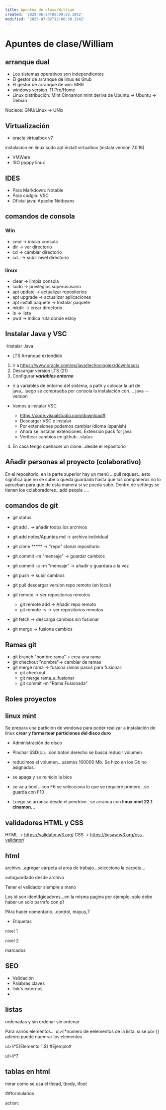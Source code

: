 ```yaml
---
title: Apuntes de clase/William
created: '2025-06-24T08:39:55.185Z'
modified: '2025-07-02T12:00:38.324Z'
---
```


# Apuntes de clase/William

## arranque dual
- Los sistemas operativos son independientes
- El gestor de arranque de linux es Grub
- El gestor de arranque de win: MBR
- windows version. 11 Pro/Home
- Linux distribución: Mint Cinnamon
mint deriva de Ubuntu
-> Ubuntu -> Debian

Nucleos: GNU/Linux -> UNix


## Virtualización

- oracle virtualbox v7

instalacion en linux
sudo apt install virtualbox (instala version 7.0.16)

- VMWare
- ISO puppy linux

## IDES
- Para Markdown: Notable
- Para códgio: VSC
- Oficial java: Apache Netbeans

## comandos de consola

### Win
- cmd -> iniciar consola
- dir -> ver directorio
- cd -> cambiar directorio
- cd.. -> subir nivel directorio
### linux
- clear -> limpia consola
- sudo -> privilegios superususario
- apt update -> actualizar repositorios
- apt upgrade -> actualizar aplicaciones
- apt install paquete -> Instalar paquete
- mkdir -> crear directorio
- ls -> lista
- pwd -> indica ruta donde estoy 


## Instalar Java y VSC
-Instalar Java

- LTS Arranque extendido

1. Ir a https://www.oracle.com/es/java/technologies/downloads/
2. Descargar version LTS (21)
3. Configurar ***variables entorno***
  - Ir a variables de entorno del sistema, a path y colocar la url de java...luego se comprueba por consola la instalación con....
  java --version

  - Vamos a instalar VSC

    - https://code.visualstudio.com/download#
    - Descargar VSC e instalar
    - Por extensiones podemos cambiar idioma (spanish)
    - Ahora se instalan extensiones: Extension pack for java
    - Verificar cambios en github...status
4. En casa tengo quehacer un clone...desde el repositorio


  ## Añadir personas al proyecto (colaborativo)

  En el repositorio, en la parte superior hay un menú ...pull request...esto significa que no se sube o queda guardado hasta que los compañeros no lo aprueban para que de esta manera si se pueda subir. Dentro de settings se tienen los colaboradores...add people
  ....

  ## comandos de git

- git status
- git add . -> añadir todos los archivos
- git add notes/Apuntes.md -> archivo individual
- git clone ***** -> "repo" clonar repositorio
- git commit -m "mensaje"  -> guardar cambios
- git commit -a -m "mensaje" -> añadir y guardara a la vez
- git push -> subir cambios
- git pull descargar version repo remoto (en local)

- git remote -> ver repositorios remotos
  - git remote add -> Añadir repo remoto
  - git remote -v -> ver repositorios remotos

- git fetch -> descarga cambios sin fusionar
- git merge -> fusiona cambios

## Ramas git

- git branch "nombre rama"-> crea una rama
- git checkout "nombre"-> cambiar de ramas
- git merge rama -> fusiona ramas
    pasos para fusionar:
    - git checkout
    - git merge rama_a_fusionar
    - git commit -m "Rama Fusionada"


## Roles proyectos

## linux mint

Se prepara una partición de windowa para poder realizar a instalación de linux
**crear y formartear particiones del disco duro**

- Administración de disco
- Pinchar SSD(c.)...con boton derecho se busca reducir volumen
- reducimos el volumen...usamos 100000 Mb. Se hizo en los Gb no asignados.
- se apaga y se reinicio la bios
- se va a boot...con F6 se selecciona lo que se requiere primero...se guarda con F10

- Luego se arranca desde el pendrive...se arranca con **linux mint 22.1 cinamon...**

## validadores HTML y CSS

HTML -> https://validator.w3.org/
CSS -> https://jigsaw.w3.org/css-validator/
## html

archivo...agregar carpeta al area de trabajo...selecciona la carpeta...

autoguardado desde archivo

Tener el validador siempre a mano

Los id son identifgicadores...en la misma pagina por ejemplo, solo debe haber un solo parrafo con p1

PAra hacer comentario...control, mayus,7

- Etiquetas

<html> nivel 1
<head>
<body>
    <p> nivel 2


marcados


## SEO

- Validación
- Palabras claves
- link's externos
- 

## listas

ordenadas y sin ordenar
sin ordenar

Para varios elementos...  ul>li*numero de eelementos de la lista. si se por {} adenro puede nuemrar los elementos.

ul>li*5{Elemento 1.$} #Ejemplo#


ul>li*7


## tablas en html

mirar como se usa el thead, tbody, tfoot

##formularios

action: 





















